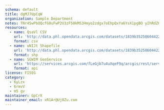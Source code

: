 ```yaml
---
schema: default
title: dgMJ7UpCqW 
organization: Sample Department 
notes: TNr45wPbOQcfG8uFwP2U3zF50kMS3Hmyo2zdgx7oEhpQxYa6YsX1pgBO yIhRdZ6XDWUJW1mE8kncNJM GAbiKjutLDfq40arVLS 
resources:
  - name: QsaVl CSV
    url: 'http://data.phl.opendata.arcgis.com/datasets/1839b35258604422b0b520cbb668df0d_0.csv'
    format: csv
  - name: uNIJt Shapefile
    url: 'http://data.phl.opendata.arcgis.com/datasets/1839b35258604422b0b520cbb668df0d_0.zip'
    format: shp
  - name: SGWIM GeoService
    url: 'https://services.arcgis.com/fLeGjb7u4uXqeF9q/arcgis/rest/services/Air_Monitoring_Stations/FeatureServer/0/query'
    format: api
license: FI5EG 
category:
  - 6yLzx 
  - 6rmvV 
  - m5 gv 
maintainer: GpCrX  
maintainer_email: xR1Ar@Uj8Zu.com
---
```

